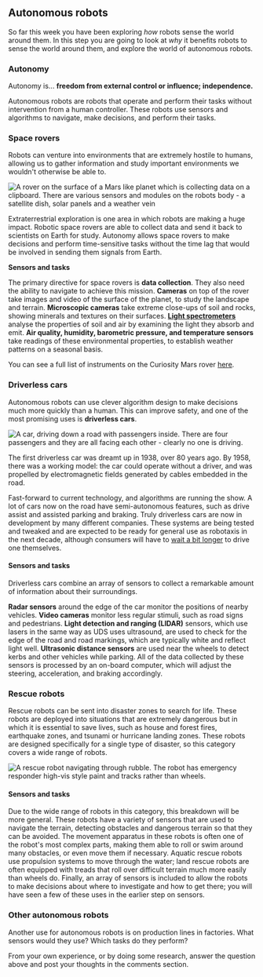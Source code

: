 [comment]: # (
Is this step open? Y/N
If so, short description of this step:
Related links:
Related files:
)

## Autonomous robots

So far this week you have been exploring *how* robots sense the world around them. In this step you are going to look at *why* it benefits robots to sense the world around them, and explore the world of autonomous robots.

### Autonomy

Autonomy is... **freedom from external control or influence; independence.**

Autonomous robots are robots that operate and perform their tasks without intervention from a human controller. These robots use sensors and algorithms to navigate, make decisions, and perform their tasks.

### Space rovers

Robots can venture into environments that are extremely hostile to humans, allowing us to gather information and study important environments we wouldn't otherwise be able to.

![A rover on the surface of a Mars like planet which is collecting data on a clipboard. There are various sensors and modules on the robots body - a satellite dish, solar panels and a weather vein](https://rpf-futurelearn.s3-eu-west-1.amazonaws.com/Robotics+-+Robot+Buggy/Illustration/22-2_5-Exploring_Rover.png)

Extraterrestrial exploration is one area in which robots are making a huge impact. Robotic space rovers are able to collect data and send it back to scientists on Earth for study. Autonomy allows space rovers to make decisions and perform time-sensitive tasks without the time lag that would be involved in sending them signals from Earth.

**Sensors and tasks**

The primary directive for space rovers is **data collection**. They also need the ability to navigate to achieve this mission. **Cameras** on top of the rover take images and video of the surface of the planet, to study the landscape and terrain. **Microscopic cameras** take extreme close-ups of soil and rocks, showing minerals and textures on their surfaces. [**Light spectrometers**](https://sciencing.com/spectrometer-5372347.html) analyse the properties of soil and air by examining the light they absorb and emit. **Air quality, humidity, barometric pressure, and temperature sensors** take readings of these environmental properties, to establish weather patterns on a seasonal basis.  

You can see a full list of instruments on the Curiosity Mars rover [here](https://mars.nasa.gov/msl/spacecraft/instruments/summary/).

### Driverless cars

Autonomous robots can use clever algorithm design to make decisions much more quickly than a human. This can improve safety, and one of the most promising uses is **driverless cars**.

![A car, driving down a road with passengers inside. There are four passengers and they are all facing each other - clearly no one is driving.](https://rpf-futurelearn.s3-eu-west-1.amazonaws.com/Robotics+-+Robot+Buggy/Illustration/21-2_5-Driverless_Car_2.png)

The first driverless car was dreamt up in 1938, over 80 years ago. By 1958, there was a working model: the car could operate without a driver, and was propelled by electromagnetic fields generated by cables embedded in the road.

Fast-forward to current technology, and algorithms are running the show. A lot of cars now on the road have semi-autonomous features, such as drive assist and assisted parking and braking. Truly driverless cars are now in development by many different companies. These systems are being tested and tweaked and are expected to be ready for general use as robotaxis in the next decade, although consumers will have to [wait a bit longer](https://www.wired.com/story/future-of-transportation-self-driving-cars-reality-check) to drive one themselves.

#### Sensors and tasks

Driverless cars combine an array of sensors to collect a remarkable amount of information about their surroundings.

**Radar sensors** around the edge of the car monitor the positions of nearby vehicles. **Video cameras** monitor less regular stimuli, such as road signs and pedestrians. **Light detection and ranging (LIDAR)** sensors, which use lasers in the same way as UDS uses ultrasound, are used to check for the edge of the road and road markings, which are typically white and reflect light well. **Ultrasonic distance sensors** are used near the wheels to detect kerbs and other vehicles while parking. All of the data collected by these sensors is processed by an on-board computer, which will adjust the steering, acceleration, and braking accordingly.

### Rescue robots

Rescue robots can be sent into disaster zones to search for life. These robots are deployed into situations that are extremely dangerous but in which it is essential to save lives, such as house and forest fires, earthquake zones, and tsunami or hurricane landing zones. These robots are designed specifically for a single type of disaster, so this category covers a wide range of robots.

![A rescue robot navigating through rubble. The robot has emergency responder high-vis style paint and tracks rather than wheels.](https://rpf-futurelearn.s3-eu-west-1.amazonaws.com/Robotics+-+Robot+Buggy/Illustration/23-2_5-Rescue_Robot.png)

#### Sensors and tasks

Due to the wide range of robots in this category, this breakdown will be more general. These robots have a variety of sensors that are used to navigate the terrain, detecting obstacles and dangerous terrain so that they can be avoided. The movement apparatus in these robots is often one of the robot's most complex parts, making them able to roll or swim around many obstacles, or even move them if necessary. Aquatic rescue robots use propulsion systems to move through the water; land rescue robots are often equipped with treads that roll over difficult terrain much more easily than wheels do. Finally, an array of sensors is included to allow the robots to make decisions about where to investigate and how to get there; you will have seen a few of these uses in the earlier step on sensors.

### Other autonomous robots

Another use for autonomous robots is on production lines in factories. What sensors would they use? Which tasks do they perform?

From your own experience, or by doing some research, answer the question above and post your thoughts in the comments section.
